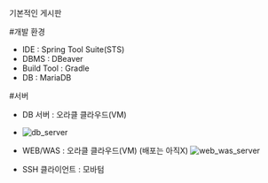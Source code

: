 기본적인 게시판

#개발 환경
- IDE : Spring Tool Suite(STS)
- DBMS : DBeaver
- Build Tool : Gradle
- DB : MariaDB

#서버
- DB 서버 : 오라클 클라우드(VM)
-  ![db_server](https://github.com/benchel/web_using_spring/assets/70846279/bcb5172f-2243-45a2-8464-f9aec98e0515)
- WEB/WAS : 오라클 클라우드(VM) (배포는 아직X)
 ![web_was_server](https://github.com/benchel/web_using_spring/assets/70846279/fca0ca4c-aa73-40fb-9a89-599d151ace3c)

- SSH 클라이언트 : 모바텀
  
